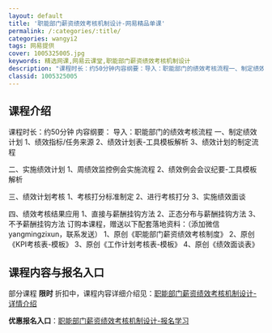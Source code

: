 ```yaml
---
layout: default
title: '职能部门薪资绩效考核机制设计-网易精品单课'
permalink: /:categories/:title/
categories: wangyi2
tags: 网易提供
cover: 1005325005.jpg
keywords: 精选网课,网易云课堂,职能部门薪资绩效考核机制设计
description: "课程时长：约50分钟内容纲要：导入：职能部门的绩效考核流程一、制定绩效计划1、绩效指标/任务来源2、绩效计划表-工具模板解析3、绩效计划的制定流程二、实施绩效计划1、周绩效监控例会实施流程2"
classid: 1005325005
---
```


## 课程介绍

课程时长：约50分钟
内容纲要：
导入：职能部门的绩效考核流程
一、制定绩效计划
1、绩效指标/任务来源
2、绩效计划表-工具模板解析
3、绩效计划的制定流程

二、实施绩效计划
1、周绩效监控例会实施流程
2、绩效例会会议纪要-工具模板解析

三、绩效计划考核
1、考核打分标准制定
2、进行考核打分
3、实施绩效面谈

四、绩效考核结果应用
1、直接与薪酬挂钩方法
2、正态分布与薪酬挂钩方法
3、不予薪酬挂钩方法
订购本课程，赠送以下配套落地资料：（添加微信yangmingzixun，联系发送）
1、原创《职能部门薪资绩效考核制度》
2、原创《KPI考核表-模板》
3、原创《工作计划考核表-模板》
4、原创《绩效面谈表》

## 课程内容与报名入口

部分课程 **限时** 折扣中，课程内容详细介绍见：[职能部门薪资绩效考核机制设计-详情介绍](https://study.163.com/course/introduction/1005325005.htm?share=1&shareId=1025206652&utm_campaign=share&utm_medium=iphoneShare&utm_source=&utm_u=1025206652)

**优惠报名入口**：[职能部门薪资绩效考核机制设计-报名学习](https://study.163.com/course/introduction/1005325005.htm?share=1&shareId=1025206652&utm_campaign=share&utm_medium=iphoneShare&utm_source=&utm_u=1025206652)

